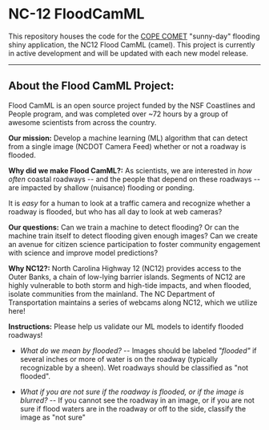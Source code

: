# NC-12 FloodCamML

This repository houses the code for the [COPE COMET](https://copecomet.github.io/index.html) 
"sunny-day" flooding shiny application, the NC12 Flood CamML (camel). This project is currently in 
active development and will be updated with each new model release.

<hr/>

## About the Flood CamML Project:

Flood CamML is an open source project funded by the NSF Coastlines and People program, and was 
completed over ~72 hours by a group of awesome scientists from across the country. 

**Our mission:** 
Develop a machine learning (ML) algorithm that can detect from a single image (NCDOT Camera Feed) 
whether or not a roadway is flooded.

**Why did we make Flood CamML?:** 
As scientists, we are interested in *how often* coastal roadways -- and the people that depend on 
these roadways -- are impacted by shallow (nuisance) flooding or ponding.
                     
It is *easy* for a human to look at a traffic camera and recognize whether a roadway is flooded, but
who has all day to look at web cameras? 


**Our questions:** 
Can we train a machine to detect flooding? Or can the machine train itself to detect flooding 
given enough images? Can we create an avenue for citizen science participation to foster community
engagement with science and improve model predictions?

**Why NC12?:** 
North Carolina Highway 12 (NC12) provides access to the Outer Banks, a chain of low-lying barrier
islands. Segments of NC12 are highly vulnerable to both storm and high-tide impacts, and when flooded,
isolate communities from the mainland. The NC Department of Transportation maintains a series of webcams
along NC12, which we utilize here!

**Instructions:** 
Please help us validate our ML models to identify flooded roadways!

 - *What do we mean by flooded?* -- Images should be labeled *"flooded"* if several
inches or more of water is on the roadway (typically recognizable by a sheen). Wet roadways should 
be classified as "not flooded".   

 - *What if you are not sure if the roadway is flooded, or if the image is blurred?* -- If you cannot
see the roadway in an image, or if you are not sure if flood waters are in the roadway or off to the
side, classify the image as "not sure"


